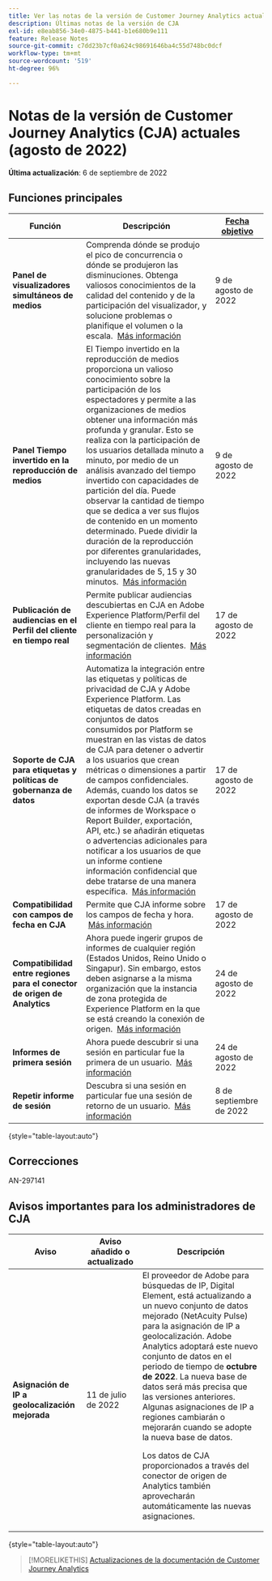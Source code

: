 ```yaml
---
title: Ver las notas de la versión de Customer Journey Analytics actuales
description: Últimas notas de la versión de CJA
exl-id: e8eab856-34e0-4875-b441-b1e680b9e111
feature: Release Notes
source-git-commit: c7dd23b7cf0a624c98691646ba4c55d748bc0dcf
workflow-type: tm+mt
source-wordcount: '519'
ht-degree: 96%

---
```


# Notas de la versión de Customer Journey Analytics (CJA) actuales (agosto de 2022)

**Última actualización**: 6 de septiembre de 2022

## Funciones principales

| Función | Descripción | [Fecha objetivo](/help/release-notes/releases.md) |
| ----------- | ---------- | ----- |
| **Panel de visualizadores simultáneos de medios** | Comprenda dónde se produjo el pico de concurrencia o dónde se produjeron las disminuciones. Obtenga valiosos conocimientos de la calidad del contenido y de la participación del visualizador, y solucione problemas o planifique el volumen o la escala.  [Más información](https://experienceleague.adobe.com/docs/analytics-platform/using/cja-workspace/panels/media-concurrent-viewers.html?lang=es) | 9 de agosto de 2022 |
| **Panel Tiempo invertido en la reproducción de medios** | El Tiempo invertido en la reproducción de medios proporciona un valioso conocimiento sobre la participación de los espectadores y permite a las organizaciones de medios obtener una información más profunda y granular. Esto se realiza con la participación de los usuarios detallada minuto a minuto, por medio de un análisis avanzado del tiempo invertido con capacidades de partición del día. Puede observar la cantidad de tiempo que se dedica a ver sus flujos de contenido en un momento determinado. Puede dividir la duración de la reproducción por diferentes granularidades, incluyendo las nuevas granularidades de 5, 15 y 30 minutos.  [Más información](https://experienceleague.adobe.com/docs/analytics-platform/using/cja-workspace/panels/media-playback-timespent/media-playback-time-spent.html?lang=es) | 9 de agosto de 2022 |
| **Publicación de audiencias en el Perfil del cliente en tiempo real** | Permite publicar audiencias descubiertas en CJA en Adobe Experience Platform/Perfil del cliente en tiempo real para la personalización y segmentación de clientes.  [Más información](https://experienceleague.adobe.com/docs/analytics-platform/using/cja-components/audiences/audiences-overview.html?lang=es) | 17 de agosto de 2022 |
| **Soporte de CJA para etiquetas y políticas de gobernanza de datos** | Automatiza la integración entre las etiquetas y políticas de privacidad de CJA y Adobe Experience Platform. Las etiquetas de datos creadas en conjuntos de datos consumidos por Platform se muestran en las vistas de datos de CJA para detener o advertir a los usuarios que crean métricas o dimensiones a partir de campos confidenciales. Además, cuando los datos se exportan desde CJA (a través de informes de Workspace o Report Builder, exportación, API, etc.) se añadirán etiquetas o advertencias adicionales para notificar a los usuarios de que un informe contiene información confidencial que debe tratarse de una manera específica.  [Más información](/help/data-views/data-governance.md) | 17 de agosto de 2022 |
| **Compatibilidad con campos de fecha en CJA** | Permite que CJA informe sobre los campos de fecha y hora.  [Más información](/help/data-views/data-views-usecases.md#date) | 17 de agosto de 2022 |
| **Compatibilidad entre regiones para el conector de origen de Analytics** | Ahora puede ingerir grupos de informes de cualquier región (Estados Unidos, Reino Unido o Singapur). Sin embargo, estos deben asignarse a la misma organización que la instancia de zona protegida de Experience Platform en la que se está creando la conexión de origen.  [Más información](https://experienceleague.adobe.com/docs/experience-platform/sources/ui-tutorials/create/adobe-applications/analytics.html?lang=es) | 24 de agosto de 2022 |
| **Informes de primera sesión** | Ahora puede descubrir si una sesión en particular fue la primera de un usuario.  [Más información](https://experienceleague.adobe.com/docs/analytics-platform/using/cja-dataviews/data-views-usecases.html?lang=es#new-repeat) | 24 de agosto de 2022 |
| **Repetir informe de sesión** | Descubra si una sesión en particular fue una sesión de retorno de un usuario.  [Más información](https://experienceleague.adobe.com/docs/analytics-platform/using/cja-dataviews/data-views-usecases.html?lang=en#new-repeat) | 8 de septiembre de 2022 |

{style=&quot;table-layout:auto&quot;}

## Correcciones

AN-297141

## Avisos importantes para los administradores de CJA

| Aviso | Aviso añadido o actualizado | Descripción |
| --- | --- | --- |
| **Asignación de IP a geolocalización mejorada** | 11 de julio de 2022 | El proveedor de Adobe para búsquedas de IP, Digital Element, está actualizando a un nuevo conjunto de datos mejorado (NetAcuity Pulse) para la asignación de IP a geolocalización. Adobe Analytics adoptará este nuevo conjunto de datos en el periodo de tiempo de **octubre de 2022**. La nueva base de datos será más precisa que las versiones anteriores. Algunas asignaciones de IP a regiones cambiarán o mejorarán cuando se adopte la nueva base de datos.<p> Los datos de CJA proporcionados a través del conector de origen de Analytics también aprovecharán automáticamente las nuevas asignaciones. |

{style=&quot;table-layout:auto&quot;}

>[!MORELIKETHIS]
>[Actualizaciones de la documentación de Customer Journey Analytics](/help/release-notes/doc-changes.md)
